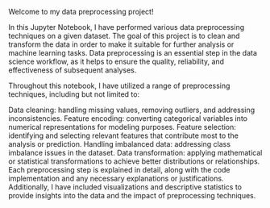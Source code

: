 Welcome to my data preprocessing project!

In this Jupyter Notebook, I have performed various data preprocessing techniques on a given dataset. The goal of this project is to clean and transform the data in order to make it suitable for further analysis or machine learning tasks. Data preprocessing is an essential step in the data science workflow, as it helps to ensure the quality, reliability, and effectiveness of subsequent analyses.

Throughout this notebook, I have utilized a range of preprocessing techniques, including but not limited to:

Data cleaning: handling missing values, removing outliers, and addressing inconsistencies.
Feature encoding: converting categorical variables into numerical representations for modeling purposes.
Feature selection: identifying and selecting relevant features that contribute most to the analysis or prediction.
Handling imbalanced data: addressing class imbalance issues in the dataset.
Data transformation: applying mathematical or statistical transformations to achieve better distributions or relationships.
Each preprocessing step is explained in detail, along with the code implementation and any necessary explanations or justifications. Additionally, I have included visualizations and descriptive statistics to provide insights into the data and the impact of preprocessing techniques.
